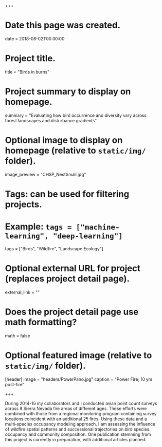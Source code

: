 +++
# Date this page was created.
date = 2018-08-02T00:00:00

# Project title.
title = "Birds in burns"

# Project summary to display on homepage.
summary = "Evaluating how bird occurrence and diversity vary across forest landscapes and disturbance gradients"

# Optional image to display on homepage (relative to `static/img/` folder).
image_preview = "CHSP_NestSmall.jpg"

# Tags: can be used for filtering projects.
# Example: `tags = ["machine-learning", "deep-learning"]`
tags = ["Birds", "Wildfire", "Landscape Ecology"]

# Optional external URL for project (replaces project detail page).
external_link = ""

# Does the project detail page use math formatting?
math = false

# Optional featured image (relative to `static/img/` folder).
[header]
image = "headers/PowerPano.jpg"
caption = "Power Fire; 10 yrs post-fire"

+++



During 2014-16 my collaborators and I conducted avian point count surveys across 8 Sierra Nevada fire areas of different ages. These efforts were combined with those from a regional monitoring program containing survey locations coincident with an additional 25 fires. Using these data and a multi-species occupancy modeling approach, I am assessing the influence of wildfire spatial patterns and successional trajectories on bird species occupancy and community composition. One publication stemming from this project is currently in preparation, with additional articles planned.

